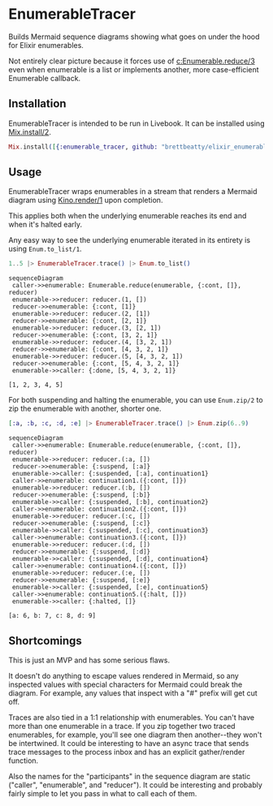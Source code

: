 # EnumerableTracer

Builds Mermaid sequence diagrams showing what goes on under the hood for Elixir enumerables.

Not entirely clear picture because it forces use of [c:Enumerable.reduce/3](https://hexdocs.pm/elixir/Enumerable.html#reduce/3) even when enumerable is a list or implements another, more case-efficient Enumerable callback.

## Installation

EnumerableTracer is intended to be run in Livebook. It can be installed using [Mix.install/2](https://hexdocs.pm/mix/Mix.html#install/2).

```elixir
Mix.install([{:enumerable_tracer, github: "brettbeatty/elixir_enumerable_tracer"}])
```

## Usage

EnumerableTracer wraps enumerables in a stream that renders a Mermaid diagram using [Kino.render/1](https://hexdocs.pm/kino/Kino.html#render/1) upon completion.

This applies both when the underlying enumerable reaches its end and when it's halted early.

Any easy way to see the underlying enumerable iterated in its entirety is using `Enum.to_list/1`.

```elixir
1..5 |> EnumerableTracer.trace() |> Enum.to_list()
```

```mermaid
sequenceDiagram
 caller->>enumerable: Enumerable.reduce(enumerable, {:cont, []}, reducer)
 enumerable->>reducer: reducer.(1, [])
 reducer->>enumerable: {:cont, [1]}
 enumerable->>reducer: reducer.(2, [1])
 reducer->>enumerable: {:cont, [2, 1]}
 enumerable->>reducer: reducer.(3, [2, 1])
 reducer->>enumerable: {:cont, [3, 2, 1]}
 enumerable->>reducer: reducer.(4, [3, 2, 1])
 reducer->>enumerable: {:cont, [4, 3, 2, 1]}
 enumerable->>reducer: reducer.(5, [4, 3, 2, 1])
 reducer->>enumerable: {:cont, [5, 4, 3, 2, 1]}
 enumerable->>caller: {:done, [5, 4, 3, 2, 1]}
```

```
[1, 2, 3, 4, 5]
```

For both suspending and halting the enumerable, you can use `Enum.zip/2` to zip the enumerable with another, shorter one.

```elixir
[:a, :b, :c, :d, :e] |> EnumerableTracer.trace() |> Enum.zip(6..9)
```

```mermaid
sequenceDiagram
 caller->>enumerable: Enumerable.reduce(enumerable, {:cont, []}, reducer)
 enumerable->>reducer: reducer.(:a, [])
 reducer->>enumerable: {:suspend, [:a]}
 enumerable->>caller: {:suspended, [:a], continuation1}
 caller->>enumerable: continuation1.({:cont, []})
 enumerable->>reducer: reducer.(:b, [])
 reducer->>enumerable: {:suspend, [:b]}
 enumerable->>caller: {:suspended, [:b], continuation2}
 caller->>enumerable: continuation2.({:cont, []})
 enumerable->>reducer: reducer.(:c, [])
 reducer->>enumerable: {:suspend, [:c]}
 enumerable->>caller: {:suspended, [:c], continuation3}
 caller->>enumerable: continuation3.({:cont, []})
 enumerable->>reducer: reducer.(:d, [])
 reducer->>enumerable: {:suspend, [:d]}
 enumerable->>caller: {:suspended, [:d], continuation4}
 caller->>enumerable: continuation4.({:cont, []})
 enumerable->>reducer: reducer.(:e, [])
 reducer->>enumerable: {:suspend, [:e]}
 enumerable->>caller: {:suspended, [:e], continuation5}
 caller->>enumerable: continuation5.({:halt, []})
 enumerable->>caller: {:halted, []}
```

```
[a: 6, b: 7, c: 8, d: 9]
```

## Shortcomings

This is just an MVP and has some serious flaws.

It doesn't do anything to escape values rendered in Mermaid, so any inspected values with special characters for Mermaid could break the diagram. For example, any values that inspect with a "#" prefix will get cut off.

Traces are also tied in a 1:1 relationship with enumerables. You can't have more than one enumerable in a trace. If you zip together two traced enumerables, for example, you'll see one diagram then another--they won't be intertwined. It could be interesting to have an async trace that sends trace messages to the process inbox and has an explicit gather/render function.

Also the names for the "participants" in the sequence diagram are static ("caller", "enumerable", and "reducer"). It could be interesting and probably fairly simple to let you pass in what to call each of them.
